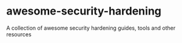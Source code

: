 # awesome-security-hardening
A collection of awesome security hardening guides, tools and other resources
